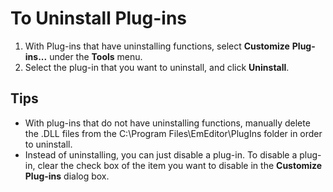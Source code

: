 # To Uninstall Plug-ins

1. With Plug-ins that have uninstalling functions, select **Customize**
**Plug-ins...** under the **Tools** menu.
2. Select the plug-in that you want to uninstall, and click **Uninstall**.

## Tips

- With plug-ins that do not have uninstalling functions, manually delete the .DLL files
from the C:\\Program Files\\EmEditor\\PlugIns folder in order to uninstall.
- Instead of uninstalling, you can just disable a plug-in. To disable a plug-in, clear the check box of the item you want to disable in the **Customize Plug-ins** dialog box.